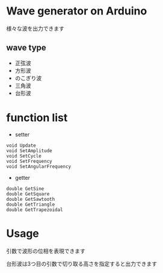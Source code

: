 # Wave generator on Arduino

様々な波を出力できます

## wave type
- 正弦波
- 方形波
- のこぎり波
- 三角波
- 台形波

# function list
- setter
```
void Update
void SetAmplitude
void SetCycle
void SetFrequency
void SetAngularFrequency
```
- getter
```
double GetSine
double GetSquare
double GetSawtooth
double GetTriangle
double GetTrapezoidal 
```

# Usage
引数で波形の位相を表現できます

台形波は3つ目の引数で切り取る高さを指定すると出力できます


